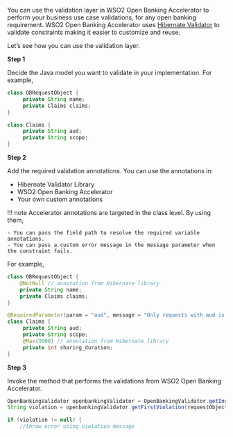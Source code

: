 You can use the validation layer in WSO2 Open Banking Accelerator to perform your business use case validations, for any
open banking requirement. WSO2 Open Banking Accelerator uses [Hibernate Validator](https://hibernate.org/validator/) to 
validate constraints making it easier to customize and reuse.

Let’s see how you can use the validation layer.

**Step 1**

Decide the Java model you want to validate in your implementation. For example, 

``` java
class OBRequestObject { 
     private String name;
     private Claims claims;
}

class Claims {
     private String aud;
     private String scope;
}
```

**Step 2**

Add the required validation annotations. You can use the annotations in:

   - Hibernate Validator Library
   - WSO2 Open Banking Accelerator
   - Your own custom annotations 
  
!!! note
    Accelerator annotations are targeted in the class level. By using them,
   
    - You can pass the field path to resolve the required variable annotations.
    - You can pass a custom error message in the message parameter when the constraint fails. 

For example,

``` java
class OBRequestObject { 
    @NotNull // annotation from Hibernate library
    private String name;
    private Claims claims;
}

@RequiredParameter(param = "aud", message = "Only requests with aud is accepted") // annotation from accelerator
class Claims {
     private String aud;
     private String scope;
     @Max(3600) // annotation from Hibernate library
     private int sharing_duration;
}
```

**Step 3**

Invoke the method that performs the validations from WSO2 Open Banking Accelerator. 

``` java
OpenBankingValidator openbankingValidator = OpenBankingValidator.getInstance();
String violation = openbankingValidator.getFirstViolation(requestObject);

if (violation != null) {
    //throw error using violation message
```
